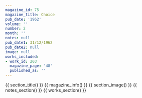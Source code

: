 ```yaml
---
magazine_id: 75
magazine_title: Choice
pub_date: '1962'
volume: ''
number: 2
month: ''
notes: null
pub_date1: 31/12/1962
pub_date2: null
image: null
works_included:
- work_id: 203
  magazine_page: '48'
  published_as: ''
---
```


{{ section_title() }}
{{ magazine_info() }}
{{ section_image() }}
{{ notes_section() }}
{{ works_section() }}
